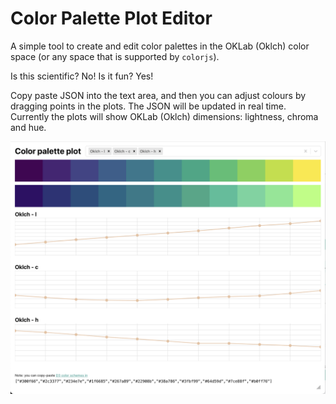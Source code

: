 # Color Palette Plot Editor

A simple tool to create and edit color palettes in the OKLab (Oklch) color space (or any space that is supported by `colorjs`).

Is this scientific? No! Is it fun? Yes!

Copy paste JSON into the text area, and then you can adjust colours by dragging points in the plots. The JSON will be updated in real time. Currently the plots will show OKLab (Oklch) dimensions: lightness, chroma and hue.

![Screenshot](screenshot.png)

